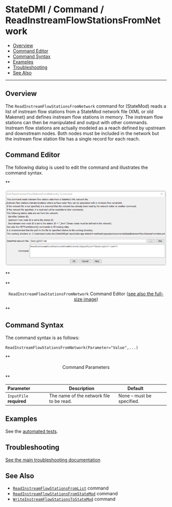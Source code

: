 # StateDMI / Command / ReadInstreamFlowStationsFromNetwork #

* [Overview](#overview)
* [Command Editor](#command-editor)
* [Command Syntax](#command-syntax)
* [Examples](#examples)
* [Troubleshooting](#troubleshooting)
* [See Also](#see-also)

-------------------------

## Overview ##

The `ReadInstreamFlowStationsFromNetwork` command for (StateMod)
reads a list of instream flow stations from a StateMod network file (XML or old Makenet)
and defines instream flow stations in memory.
The instream flow stations can then be manipulated and output with other commands.
Instream flow stations are actually modeled as a reach defined by upstream and downstream nodes.
Both nodes must be included in the network but the instream flow station file has a single record for each reach.

## Command Editor ##

The following dialog is used to edit the command and illustrates the command syntax.

**<p style="text-align: center;">
![ReadInstreamFlowStationsFromNetwork command editor](ReadInstreamFlowStationsFromNetwork.png)
</p>**

**<p style="text-align: center;">
`ReadInstreamFlowStationsFromNetwork` Command Editor (<a href="../ReadInstreamFlowStationsFromNetwork.png">see also the full-size image</a>)
</p>**

## Command Syntax ##

The command syntax is as follows:

```text
ReadInstreamFlowStationsFromNetwork(Parameter="Value",...)
```
**<p style="text-align: center;">
Command Parameters
</p>**

| **Parameter**&nbsp;&nbsp;&nbsp;&nbsp;&nbsp;&nbsp;&nbsp;&nbsp;&nbsp;&nbsp;&nbsp;&nbsp; | **Description** | **Default**&nbsp;&nbsp;&nbsp;&nbsp;&nbsp;&nbsp;&nbsp;&nbsp;&nbsp;&nbsp; |
| --------------|-----------------|----------------- |
| `InputFile`<br>**required** | The name of the network file to be read. | None – must be specified. |

## Examples ##

See the [automated tests](https://github.com/OpenCDSS/cdss-app-statedmi-test/tree/master/test/regression/commands/ReadInstreamFlowStationsFromNetwork).

## Troubleshooting ##

[See the main troubleshooting documentation](../../troubleshooting/troubleshooting.md)

## See Also ##

* [`ReadInstreamFlowStationsFromList`](../ReadInstreamFlowStationsFromList/ReadInstreamFlowStationsFromList.md) command
* [`ReadInstreamFlowStationsFromStateMod`](../ReadInstreamFlowStationsFromStateMod/ReadInstreamFlowStationsFromStateMod.md) command
* [`WriteInstreamFlowStationsToStateMod`](../WriteInstreamFlowStationsToStateMod/WriteInstreamFlowStationsToStateMod.md) command

